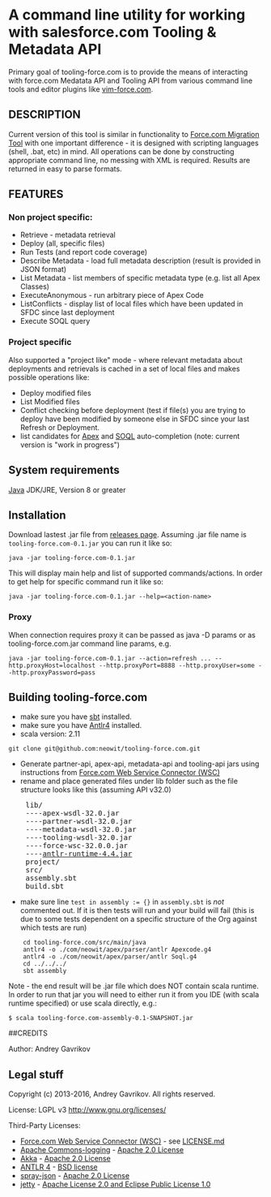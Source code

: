 # A command line utility for working with salesforce.com Tooling & Metadata API

Primary goal of tooling-force.com is to provide the means of interacting with
force.com Medatata API and Tooling API from various command line tools and editor plugins like [vim-force.com](https://github.com/neowit/vim-force.com).


## DESCRIPTION                                             

Current version of this tool is similar in functionality to [Force.com Migration Tool](http://wiki.developerforce.com/page/Force.com_Migration_Tool) with one important difference - it is designed with scripting languages (shell, .bat, etc) in mind. All operations can be done by constructing appropriate command line, no messing with XML is required. Results are returned in easy to parse formats.

## FEATURES

### Non project specific:  

- Retrieve - metadata retrieval
- Deploy (all, specific files)
- Run Tests (and report code coverage)
- Describe Metadata - load full metadata description (result is provided in JSON format)
- List Metadata - list members of specific metadata type (e.g. list all Apex Classes)
- ExecuteAnonymous - run arbitrary piece of Apex Code
- ListConflicts - display list of local files which have been updated in SFDC since last deployment
- Execute SOQL query

### Project specific  
Also supported a "project like" mode - where relevant metadata about deployments and retrievals is cached in a set of local files and makes possible operations like:

- Deploy modified files
- List Modified files
- Conflict checking before deployment (test if file(s) you are trying to deploy have been modified by someone else in SFDC since your last Refresh or Deployment.
- list candidates for [Apex](http://youtu.be/u-6JQNuWRdE) and [SOQL](http://youtu.be/rzqgXV3Gx0s) auto-completion (note: current version is "work in progress")


## System requirements

[Java](http://java.com/download) JDK/JRE, Version 8 or greater

## Installation

Download lastest .jar file from [releases page](https://github.com/neowit/tooling-force.com/releases).
Assuming .jar file name is `tooling-force.com-0.1.jar` you can run it like so: 

    java -jar tooling-force.com-0.1.jar
    
This will display main help and list of supported commands/actions. In order to get help for specific command run it like so:  

    java -jar tooling-force.com-0.1.jar --help=<action-name>


### Proxy
When connection requires proxy it can be passed as java -D params or as tooling-force.com.jar command line params, e.g. 
 
	java -jar tooling-force.com-0.1.jar --action=refresh ... --http.proxyHost=localhost --http.proxyPort=8888 --http.proxyUser=some --http.proxyPassword=pass

## Building tooling-force.com

 - make sure you have [sbt](http://www.scala-sbt.org/) installed.
 - make sure you have [Antlr4](http://www.antlr.org) installed.
 - scala version: 2.11
 
 ```    
 git clone git@github.com:neowit/tooling-force.com.git 
 ```
 
 - Generate partner-api, apex-api, metadata-api and tooling-api jars using instructions from [Force.com Web Service Connector (WSC)](https://github.com/forcedotcom/wsc)
 - rename and place generated files under lib folder such as the file structure looks like this (assuming API v32.0)
<pre>
	lib/
	----apex-wsdl-32.0.jar
	----partner-wsdl-32.0.jar
	----metadata-wsdl-32.0.jar
	----tooling-wsdl-32.0.jar
	----force-wsc-32.0.0.jar
	----<a href="http://www.antlr.org/download/antlr-runtime-4.4.jar">antlr-runtime-4.4.jar</a>
	project/
	src/
	assembly.sbt
	build.sbt
</pre>


 - make sure line `test in assembly := {}` in `assembly.sbt` is *not* commented out. If it is then tests will run and your build will fail (this is due to some tests dependent on a specific structure of the Org against which tests are run)

```
	cd tooling-force.com/src/main/java
	antlr4 -o ./com/neowit/apex/parser/antlr Apexcode.g4
	antlr4 -o ./com/neowit/apex/parser/antlr Soql.g4
	cd ../../../
    sbt assembly
```
Note - the end result will be .jar file which does NOT contain scala runtime. In order to run that jar you will need to either run it from you IDE (with scala runtime specified) or use scala directly, e.g.:  
```
$ scala tooling-force.com-assembly-0.1-SNAPSHOT.jar
```

##CREDITS                                                     

Author: Andrey Gavrikov 

## Legal stuff

Copyright (c) 2013-2016, Andrey Gavrikov. All rights reserved.

License: LGPL v3 <http://www.gnu.org/licenses/>

Third-Party Licenses:  
* [Force.com Web Service Connector (WSC)](https://github.com/forcedotcom/wsc) - see [LICENSE.md](https://github.com/forcedotcom/wsc/blob/master/LICENSE.md)  
* [Apache Commons-logging](http://commons.apache.org/proper/commons-logging/) - [Apache 2.0 License](http://www.apache.org/licenses/)  
* [Akka](http://akka.io/) - [Apache 2.0 License](http://www.apache.org/licenses/)  
* [ANTLR 4](http://www.antlr.org/) - [BSD license](http://www.antlr.org/license.html)  
* [spray-json](https://github.com/spray/spray-json) - [Apache 2.0 License](http://www.apache.org/licenses/)  
* [jetty](https://www.eclipse.org/jetty/) - [Apache License 2.0 and Eclipse Public License 1.0](https://www.eclipse.org/jetty/licenses.html)
